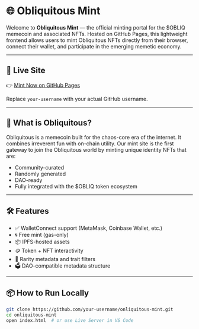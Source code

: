 # 🌐 Obliquitous Mint

Welcome to **Obliquitous Mint** — the official minting portal for the $OBLIQ memecoin and associated NFTs. Hosted on GitHub Pages, this lightweight frontend allows users to mint Obliquitous NFTs directly from their browser, connect their wallet, and participate in the emerging memetic economy.

---

## 🚀 Live Site

👉 [Mint Now on GitHub Pages](https://chasealias.github.io/onliquitous-mint)

Replace `your-username` with your actual GitHub username.

---

## 🧠 What is Obliquitous?

Obliquitous is a memecoin built for the chaos-core era of the internet. It combines irreverent fun with on-chain utility. Our mint site is the first gateway to join the Obliquitous world by minting unique identity NFTs that are:

- Community-curated
- Randomly generated
- DAO-ready
- Fully integrated with the $OBLIQ token ecosystem

---

## 🛠 Features

- ✅ WalletConnect support (MetaMask, Coinbase Wallet, etc.)
- 🌀 Free mint (gas-only)
- 📦 IPFS-hosted assets
- 🪙 Token + NFT interactivity
- 🔮 Rarity metadata and trait filters
- 🗳 DAO-compatible metadata structure

---

## 📦 How to Run Locally

```bash
git clone https://github.com/your-username/onliquitous-mint.git
cd onliquitous-mint
open index.html  # or use Live Server in VS Code
